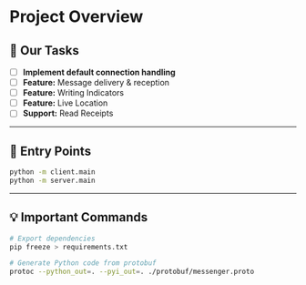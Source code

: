 # Project Overview

## 🚀 Our Tasks

- [ ] **Implement default connection handling**
- [ ] **Feature:** Message delivery & reception
- [ ] **Feature:** Writing Indicators
- [ ] **Feature:** Live Location
- [ ] **Support:** Read Receipts

---

## 🏁 Entry Points

```bash
python -m client.main
python -m server.main
```

---

## 💡 Important Commands

```bash
# Export dependencies
pip freeze > requirements.txt

# Generate Python code from protobuf
protoc --python_out=. --pyi_out=. ./protobuf/messenger.proto
```
